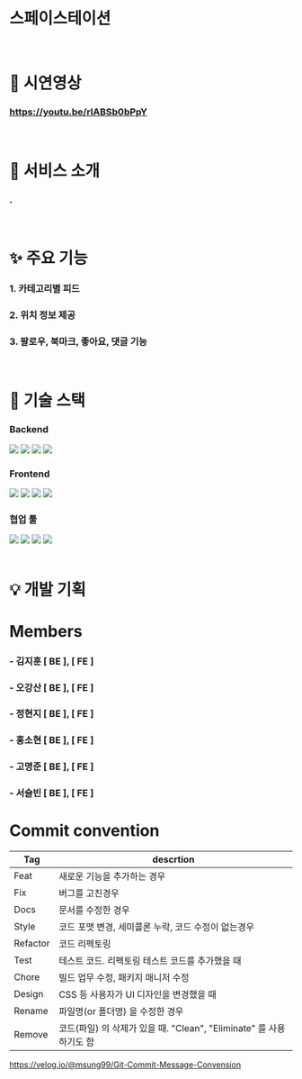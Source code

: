 # 스페이스테이션

<br />

# 👀 시연영상 

### https://youtu.be/rlABSb0bPpY

<br />

# 🎉 서비스 소개 
### .

<br />

# ✨ 주요 기능

### 1. 카테고리별 피드

### 2. 위치 정보 제공

### 3. 팔로우, 북마크, 좋아요, 댓글 기능

<br />


# 🥁 기술 스택

### Backend
<img src="https://img.shields.io/badge/Node.js-339933?style=flat-square&logo=nodedotjs&logoColor=white"/>
<img src="https://img.shields.io/badge/Express-000000?style=flat-square&logo=express&logoColor=white"/>
<img src="https://img.shields.io/badge/MongoDB-47A248?style=flat-square&logo=mongodb&logoColor=white"/>
<img src="https://img.shields.io/badge/Mongoose-880000?style=flat-square&logo=mongoose&logoColor=white"/>

### Frontend
<img src="https://img.shields.io/badge/React-1572B6?style=flat-square&logo=React&logoColor=white"/>
<img src="https://img.shields.io/badge/TypeScript-8A2BE2?style=flat-square&logo=typescript&logoColor=white"/>
<img src="https://img.shields.io/badge/JavaScript-F7DF1E?style=flat-square&logo=javascript&logoColor=white"/>
<img src="https://img.shields.io/badge/HTML5-E34F26?style=flat-square&logo=html5&logoColor=white"/>

### 협업 툴
<img src="https://img.shields.io/badge/Gitlab-FC6D26?style=flat-square&logo=gitlab&logoColor=white"/>
<img src="https://img.shields.io/badge/Figma-0C8CE9?style=flat-square&logo=figma&logoColor=white"/>
<img src="https://img.shields.io/badge/Notion-FFFFFF?style=flat-square&logo=notion&logoColor=black"/>
<img src="https://img.shields.io/badge/GoogleSheets-34A853?style=flat-square&logo=googlesheets&logoColor=white"/>

<br />
<br />

# 💡 개발 기획





# Members

### - 김지훈 [ BE ], [ FE ]
### - 오강산 [ BE ], [ FE ]
### - 정현지 [ BE ], [ FE ]
### - 홍소현 [ BE ], [ FE ]
### - 고명준 [ BE ], [ FE ]
### - 서슬빈 [ BE ], [ FE ]

# Commit convention 

| Tag | descrtion |
| ------ | ------ |
| Feat |  새로운 기능을 추가하는 경우 |
| Fix | 버그를 고친경우| 
| Docs | 문서를 수정한 경우| 
| Style | 코드 포맷 변경, 세미콜론 누락, 코드 수정이 없는경우| 
| Refactor | 코드 리펙토링| 
| Test | 테스트 코드. 리펙토링 테스트 코드를 추가했을 때| 
| Chore | 빌드 업무 수정, 패키지 매니저 수정| 
| Design | CSS 등 사용자가 UI 디자인을 변경했을 때| 
| Rename | 파일명(or 폴더명) 을 수정한 경우| 
| Remove | 코드(파일) 의 삭제가 있을 때. "Clean", "Eliminate" 를 사용하기도 함| 

https://velog.io/@msung99/Git-Commit-Message-Convension
